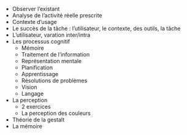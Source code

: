 - Observer l’existant
- Analyse de l’activité réelle prescrite
- Contexte d’usage
- Le succès de la tâche : l’utilisateur, le contexte, des outils, la tâche
- L’utilisateur, varation inter/intra
-  Les processus cognitif
	- Mémoire
	- Traitement de l’information
	- Représentation mentale
	- Planification
	- Apprentissage
	- Résolutions de problèmes
	- Vision
	- Langage
- La perception
	- 2 exercices
	- La perception des couleurs
- Théorie de la gestalt
- La mémoire